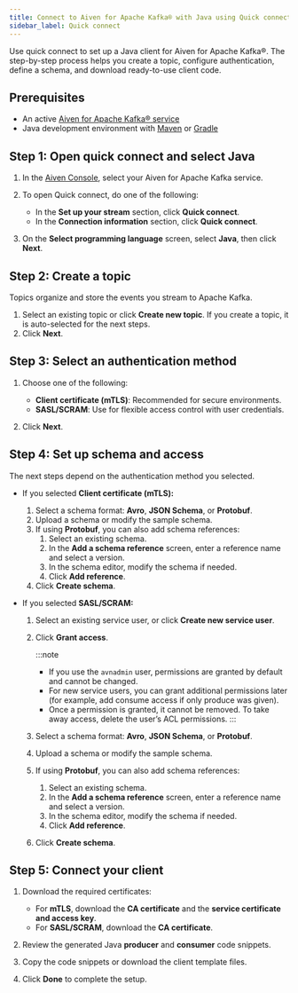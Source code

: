```yaml
---
title: Connect to Aiven for Apache Kafka® with Java using Quick connect
sidebar_label: Quick connect
---
```


Use quick connect to set up a Java client for Aiven for Apache Kafka®.
The step-by-step process helps you create a topic, configure authentication, define a
schema, and download ready-to-use client code.

## Prerequisites

- An active [Aiven for Apache Kafka® service](/docs/products/kafka/get-started)
- Java development environment with [Maven](https://maven.apache.org/install.html) or [Gradle](https://docs.gradle.org/current/userguide/installation.html)

## Step 1: Open quick connect and select Java

1. In the [Aiven Console](https://console.aiven.io/), select your Aiven for Apache Kafka
   service.
1. To open Quick connect, do one of the following:

   - In the **Set up your stream** section, click **Quick connect**.
   - In the **Connection information** section, click **Quick connect**.
1. On the **Select programming language** screen, select **Java**, then click **Next**.

## Step 2: Create a topic

Topics organize and store the events you stream to Apache Kafka.

1. Select an existing topic or click **Create new topic**. If you create a topic, it is
   auto-selected for the next steps.
1. Click **Next**.

## Step 3: Select an authentication method

1. Choose one of the following:

   - **Client certificate (mTLS)**: Recommended for secure environments.
   -  **SASL/SCRAM**: Use for flexible access control with user credentials.
1. Click **Next**.

## Step 4: Set up schema and access

The next steps depend on the authentication method you selected.

- If you selected **Client certificate (mTLS):**

  1. Select a schema format: **Avro**, **JSON Schema**, or **Protobuf**.
  1. Upload a schema or modify the sample schema.
  1. If using **Protobuf**, you can also add schema references:
     1. Select an existing schema.
     1. In the **Add a schema reference** screen, enter a reference name and select a
        version.
     1. In the schema editor, modify the schema if needed.
     1. Click **Add reference**.
  1. Click **Create schema**.

- If you selected **SASL/SCRAM:**

  1. Select an existing service user, or click **Create new service user**.
  1. Click **Grant access**.

     :::note
     - If you use the `avnadmin` user, permissions are granted by default and cannot be
       changed.
     - For new service users, you can grant additional permissions later (for example,
       add consume access if only produce was given).
     - Once a permission is granted, it cannot be removed. To take away access, delete
       the user’s ACL permissions.
     :::

  1. Select a schema format: **Avro**, **JSON Schema**, or **Protobuf**.
  1. Upload a schema or modify the sample schema.
  1. If using **Protobuf**, you can also add schema references:
     1. Select an existing schema.
     1. In the **Add a schema reference** screen, enter a reference name and select a version.
     1. In the schema editor, modify the schema if needed.
     1. Click **Add reference**.
  1. Click **Create schema**.

## Step 5: Connect your client

1. Download the required certificates:

   - For **mTLS**, download the **CA certificate** and the **service certificate and
     access key**.
   - For **SASL/SCRAM**, download the **CA certificate**.
1. Review the generated Java **producer** and **consumer** code snippets.
1. Copy the code snippets or download the client template files.
1. Click **Done** to complete the setup.
